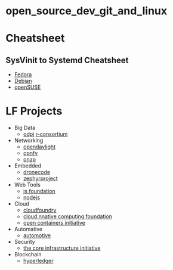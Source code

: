 # open_source_dev_git_and_linux

# Cheatsheet

## SysVinit to Systemd Cheatsheet
* [Fedora](https://fedoraproject.org/wiki/SysVinit_to_Systemd_Cheatsheet)
* [Debian](https://wiki.debian.org/systemd/CheatSheet)
* [openSUSE](https://en.opensuse.org/openSUSE:Cheat_sheet_13.1#Services)

# LF Projects

* Big Data 
  * [odpi](https://www.odpi.org/) [r-consortium](https://www.r-consortium.org/)
* Networking 
  * [opendaylight](https://www.opendaylight.org/) 
  * [opnfv](https://www.opnfv.org/) 
  * [onap](https://www.onap.org/)
* Embedded 
  * [dronecode](https://www.dronecode.org/) 
  * [zephyrproject](https://www.zephyrproject.org/)
* Web Tools 
  * [js foundation](https://js.foundation/)  
  * [nodejs](https://nodejs.org/en/)
* Cloud 
  * [cloudfoundry](https://www.cloudfoundry.org/) 
  * [cloud nnative computing foundation](https://www.cncf.io/) 
  * [open containers initiative](https://www.opencontainers.org/)
* Automative 
  * [automotive](https://www.automotivelinux.org/)
* Security 
  * [the core infrastructure initiative](https://www.coreinfrastructure.org/)
* Blockchain 
  * [hyperledger](https://www.hyperledger.org/)
